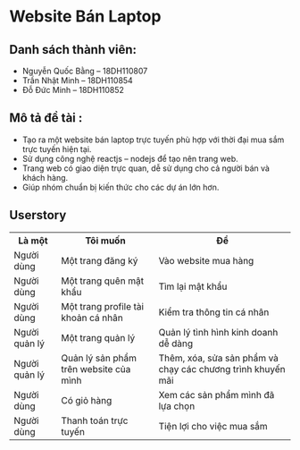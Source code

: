 # Website Bán Laptop
## Danh sách thành viên:
* Nguyễn Quốc Bằng – 18DH110807
* Trần Nhật Minh – 18DH110854
* Đỗ Đức Minh – 18DH110852
## Mô tả đề tài :
<ul>
    <li> Tạo ra một website bán laptop trực tuyến phù hợp với thời đại mua sắm trực tuyến hiện tại. </li>
    <li> Sử dụng công nghệ reactjs – nodejs để tạo nên trang web. </li>
    <li>Trang web có giao diện trực quan, dễ sử dụng cho cả người bán và khách hàng. </li>
    <li>Giúp nhóm chuẩn bị kiến thức cho các dự án lớn hơn. </li>
</ul>

## Userstory
<table>   
	<tr>
		<th>Là một</th>
		<th>Tôi muốn</th>
		<th>Để</th>
 	</tr>
 	<tr>
  		<td>Người dùng</td>
   		<td>Một trang đăng ký </td>
		<td>Vào website mua hàng </td>
 	</tr>
	<tr> 
  		<td>Người dùng</td>
   		<td>Một trang quên mật khẩu </td>
		<td>Tìm lại mật khẩu </td>
 	</tr>
	<tr> 
  		<td>Người dùng </td>
   		<td>Một trang profile tài khoản cá nhân </td>
		<td>Kiểm tra thông tin cá nhân</td>
 	</tr>
	<tr>
  		<td>Người quản lý </td>
   		<td>Một trang quản lý</td>
		<td>Quản lý tình hình kinh doanh dễ dàng </td>
 	</tr>
 	<tr>
  		<td>Người quản lý</td>
   		<td>Quản lý sản phẩm trên website của mình </td>
		<td>Thêm, xóa, sửa sản phẩm và chạy các chương trình khuyến mãi </td>
 	</tr>
        <tr> 
  		<td>Người dùng</td>
   		<td>Có giỏ hàng </td>
		<td>Xem các sản phẩm mình đã lựa chọn </td>
 	</tr>
	<tr>
  		<td>Người dùng</td>
   		<td>Thanh toán trực tuyến </td>
		<td>Tiện lợi cho việc mua sắm</td>
 	</tr>

</table>
